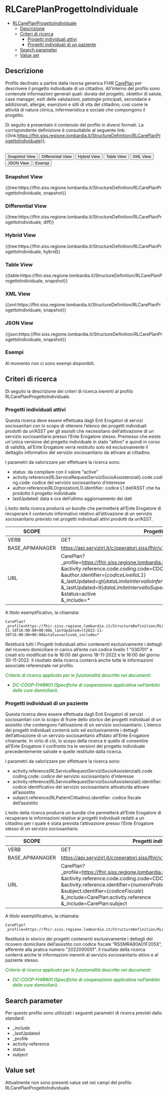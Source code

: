 # RLCarePlanProgettoIndividuale

- [RLCarePlanProgettoIndividuale](#rlcareplanprogettoindividuale)
  - [Descrizione](#descrizione)
  - [Criteri di ricerca](#criteri-di-ricerca)
    - [Progetti individuali attivi](#progetti-individuali-attivi)
    - [Progetti individuali di un paziente](#progetti-individuali-di-un-paziente)
  - [Search parameter](#search-parameter)
  - [Value set](#value-set)


## Descrizione

Profilo declinato a partire dalla risorsa generica FHIR [CarePlan](http://hl7.org/fhir/R4/careplan.html) per descrivere il progetto individuale di un cittadino. All’interno del profilo sono contenute informazioni generali quali: durata del progetto, obiettivi di salute, case manager, esiti delle valutazioni, patologie principali, secondarie e addizionali, allergie, esenzioni e stili di vita del cittadino; così come le attività di natura clinica, infermieristica e sociale che compongono il progetto. 

Di seguito è presentato il contenuto del profilo in diversi formati. La corrispondente definizione è consultabile al seguente link: {{link:https://fhir.siss.regione.lombardia.it/StructureDefinition/RLCarePlanProgettoIndividuale}}.

<br>
<div class="tab">
 <button class="tablinks active" onclick="openTab(event, 'Snapshot View')">Snapshot View</button>
  <button class="tablinks" onclick="openTab(event, 'Differential View')">Differential View</button>
  <button class="tablinks" onclick="openTab(event, 'Hybrid View')">Hybrid View</button>
   <button class="tablinks" onclick="openTab(event, 'Table View')">Table View</button>
   <button class="tablinks" onclick="openTab(event, 'XML View')">XML View</button>
  <button class="tablinks" onclick="openTab(event, 'JSON View')">JSON View</button>
  <button class="tablinks" onclick="openTab(event, 'Esempi')">Esempi</button>
</div>

<div id="Snapshot View" class="tabcontent" style="display:block">
  <h3>Snapshot View</h3>
{{tree:https://fhir.siss.regione.lombardia.it/StructureDefinition/RLCarePlanProgettoIndividuale, snapshot}}
</div>

<div id="Differential View" class="tabcontent">
  <h3>Differential View</h3>
{{tree:https://fhir.siss.regione.lombardia.it/StructureDefinition/RLCarePlanProgettoIndividuale, diff}}
</div>

<div id="Hybrid View" class="tabcontent">
  <h3>Hybrid View</h3>
{{tree:https://fhir.siss.regione.lombardia.it/StructureDefinition/RLCarePlanProgettoIndividuale, hybrid}}
</div>

<div id="Table View" class="tabcontent">
  <h3>Table View</h3>
{{table:https://fhir.siss.regione.lombardia.it/StructureDefinition/RLCarePlanProgettoIndividuale, snapshot}}
</div>

<div id="XML View" class="tabcontent">
  <h3>XML View</h3>
{{xml:https://fhir.siss.regione.lombardia.it/StructureDefinition/RLCarePlanProgettoIndividuale, snapshot}}
</div>

<div id="JSON View" class="tabcontent">
  <h3>JSON View</h3>
{{json:https://fhir.siss.regione.lombardia.it/StructureDefinition/RLCarePlanProgettoIndividuale, snapshot}}
</div>

<div id="Esempi" class="tabcontent">
  <h3>Esempi</h3>
Al momento non ci sono esempi disponibili.
<br>
</div>

<!-- ===================================================FINE SEZIONE=================================================== -->

## Criteri di ricerca

Di seguito la descrizione dei criteri di ricerca inerenti al profilo RLCarePlanProgettoIndividuale.

###	Progetti individuali attivi

Questa ricerca deve essere effettuata dagli Enti Erogatori di servizi sociosanitari con lo scopo di ottenere l’elenco dei progetti individuali prodotti da un’ASST per gli assisiti che necessitano dell’attivazione di un servizio sociosanitario presso l’Ente Erogatore stesso. 
Premesso che esiste un'unica versione del progetto individuale in stato “attivo” e quindi in corso di validità, all’Ente Erogatore verrà restituito solo ed esclusivamente il dettaglio informativo del servizio sociosanitario da attivare al cittadino. 

I parametri da valorizzare per effettuare la ricerca sono:
-	status: da compilare con il valore “active”
-	activity.reference(RLServiceRequestServiziSocioAssistenziali).code.coding.code: codice del servizio sociosanitario d’interesse
-	author.reference(RLOrgnizationL1).identifier: codice L1 dell’ASST che ha prodotto il progetto individuale
-	lastUpdated: data e ora dell’ultimo aggiornamento dei dati 

L’esito della ricerca produrrà un bundle che permetterà all’Ente Erogatore di recuperare il contenuto informativo relativo all’attivazione di un servizio sociosanitario previsto nei progetti individuali attivi prodotti da un’ASST.

|     SCOPE    | Progetti individuali attivi |
|---|---|
| VERB | GET |
| BASE_APIMANAGER | https://api.servizirl.it/c/operatori.siss/fhir/v1.0.0/npri |
| URL | CarePlan?_profile=https://fhir.siss.regione.lombardia.it/StructureDefinition/RLCarePlanProgettoIndividuale<br>&activity.reference.code.coding.code=CDOM<br>&author.identifier=\{_codiceLivelloL1_\}<br>&_lastUpdated=gt\{_dataLimiteIntervalloInferiore_\}<br>&_lastUpdated=lt\{_dataLimiteIntervalloSuperiore_\}<br>&status=active<br>&_include=* |

A titolo esemplificativo, la chiamata: 

    CarePlan?_profile=https://fhir.siss.regione.lombardia.it/StructureDefinition/RLCarePlanProgettoIndividuale&activity.reference.code.coding.code=CDOM&author.identifier=030701&_lastUpdated=gt2022-11-18T16:00:00+00:00&_lastUpdated=lt2022-11-30T16:00:00+00:00&status=active&_include=*

Restituirà tutti i Progetti Individuali attivi contenenti esclusivamente i dettagli del ricovero domiciliare in carico all’ente con codice livello 1 "030701" e creati e/o modificati tra le 16:00 del giorno 18-11-2022 e le 16:00 del giorno 30-11-2022. Il risultato della ricerca conterrà anche tutte le informazioni associate referenziate nel profilo.

<em><font style="color:green">
_Criterio di ricerca applicato per le funzionalità descritte nei documenti:_
- _DC-COOP-FHIR#01 (Specifiche di cooperazione applicativa nell’ambito delle cure domiciliari)_</font></em>.

### Progetti individuali di un paziente

Questa ricerca deve essere effettuata dagli Enti Erogatori di servizi sociosanitari con lo scopo di fruire dello storico dei progetti individuali di un assistito che contengono l’attivazione di un servizio sociosanitario.
L’elenco dei progetti individuali conterrà solo ed esclusivamente i dettagli dell’attivazione di un servizio sociosanitario affidato all’Ente Erogatore chiamante. In virtù di ciò, lo scopo della ricerca è quello di consentire all’Ente Erogatore il confronto tra le versioni del progetto individuale precedentemente salvate e quelle restituite dalla ricerca.

I parametri da valorizzare per effettuare la ricerca sono:
-	activity.reference(RLServiceRequestServiziSocioAssistenziali).code coding.code: codice del servizio sociosanitario d’interesse
-	activity.reference(RLServiceRequestServiziSocioAssistenziali).identifier: codice identificativo del servizio sociosanitario attivato/da attivare all’assistito
-	subject.reference(RLPatientCittadino).identifier: codice fiscale dell’assistito
 
L’esito della ricerca produrrà un bundle che permetterà all’Ente Erogatore di recuperare le informazioni relative ai progetti individuali redatti a un cittadino per i quale è stata prevista l’attivazione presso l’Ente Erogatore stesso di un servizio sociosanitario.

|     SCOPE    |Progetti individuali di un paziente|
|---|---|
|     VERB    |     GET    |
| BASE_APIMANAGER | https://api.servizirl.it/c/operatori.siss/fhir/v1.0.0/npri |
|     URL    | CarePlan?_profile=https://fhir.siss.regione.lombardia.it/StructureDefinition/RLCarePlanProgettoIndividuale<br>&activity.reference.code.coding.code=CDOM<br>&activity.reference.identifier=\{_numeroPratica_\}<br>&subject.identifier=\{_codiceFiscale_\}<br>&_include=CarePlan:activity.reference<br>&_include=CarePlan:subject |

A titolo esemplificativo, la chiamata: 

    CarePlan?_profile=https://fhir.siss.regione.lombardia.it/StructureDefinition/RLCarePlanProgettoIndividuale&activity.reference.code.coding.code=CDOM&activity.reference.identifier=2022000001&subject.identifier=RSSMRA80A01F205X&_include=CarePlan:activity.reference&_include=CarePlan:subject

Restituirà lo storico dei progetti contenenti esclusivamente i dettagli del ricovero domiciliare dell’assistito con codice fiscale “RSSMRA80A01F205X”, afferente alla pratica numero "2022000001". Il risultato della ricerca conterrà anche le informazioni inerenti al servizio sociosanitario attivo e al paziente stesso.

<em><font style="color:green">
_Criterio di ricerca applicato per le funzionalità descritte nei documenti:_
- _DC-COOP-FHIR#01 (Specifiche di cooperazione applicativa nell’ambito delle cure domiciliari)_</font></em>.


<!-- ===================================================FINE SEZIONE=================================================== -->

## Search parameter
Per questo profilo sono utilizzati i seguenti parametri di ricerca previsti dallo standard: 
- _include
- _lastUpdated
- _profile
- activity-reference
- status
- subject

<!-- ===================================================FINE SEZIONE=================================================== -->

## Value set

Attualmente non sono presenti value set nei campi del profilo RLCarePlanProgettoIndividuale.

<br> 
